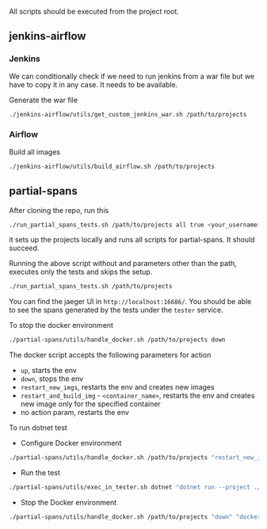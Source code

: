 
All scripts should be executed from the project root.

## jenkins-airflow

### Jenkins

We can conditionally check if we need to run jenkins from a war file but we have to copy it in any case. It needs to be available.

Generate the war file

```bash
./jenkins-airflow/utils/get_custom_jenkins_war.sh /path/to/projects
```

### Airflow

Build all images

```bash
./jenkins-airflow/utils/build_airflow.sh /path/to/projects
```

## partial-spans

After cloning the repo, run this

```bash
./run_partial_spans_tests.sh /path/to/projects all true <your_username> <remote_repo_or_username_to_pull_from>
```

it sets up the projects locally and runs all scripts for partial-spans. It should succeed.

Running the above script without and parameters other than the path, executes only the tests and skips the setup.

```bash
./run_partial_spans_tests.sh /path/to/projects
```

You can find the jaeger UI in `http://localhost:16686/`.
You should be able to see the spans generated by the tests under the `tester` service.

To stop the docker environment
```bash
./partial-spans/utils/handle_docker.sh /path/to/projects down
```

The docker script accepts the following parameters for action
* `up`, starts the env
* `down`, stops the env
* `restart_new_imgs`, restarts the env and creates new images
* `restart_and_build_img` - `<container_name>`, restarts the env and creates new image only for the specified container
* no action param, restarts the env

To run dotnet test
* Configure Docker environment
```bash
./partial-spans/utils/handle_docker.sh /path/to/projects "restart_new_imgs" "docker-compose-official-otel.yml"
```
* Run the test
```bash
./partial-spans/utils/exec_in_tester.sh dotnet "dotnet run --project ./OtelDotnetTest"
```
* Stop the Docker environment
```bash
./partial-spans/utils/handle_docker.sh /path/to/projects "down" "docker-compose-official-otel.yml"
```